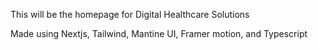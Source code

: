This will be the homepage for Digital Healthcare Solutions


Made using Nextjs, Tailwind, Mantine UI, Framer motion, and Typescript
